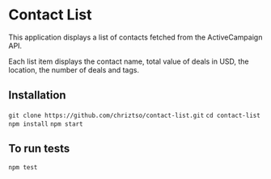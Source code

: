 # Contact List

This application displays a list of contacts fetched from the ActiveCampaign API. 

Each list item displays the contact name, total value of deals in USD, the location, the number of deals and tags.

## Installation

`git clone https://github.com/chriztso/contact-list.git`
`cd contact-list`
`npm install`
`npm start`

## To run tests
`npm test`
